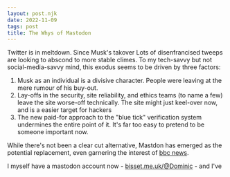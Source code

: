 ```yaml
---
layout: post.njk
date: 2022-11-09
tags: post
title: The Whys of Mastodon
---
```


Twitter is in meltdown.  Since Musk's takover Lots of disenfrancised tweeps are looking to abscond to more stable climes.  To my tech-savvy but not social-media-savvy mind,  this exodus seems to be driven by three factors: 

1. Musk as an individual is a divisive character. People were leaving at the mere rumour of his buy-out.
1. Lay-offs in the security, site reliability, and ethics teams (to name a few) leave the site worse-off technically.  The site might just keel-over now, and is a easier target for hackers
1. The new paid-for approach to the "blue tick" verification system undermines the entire point of it.  It's far too easy to pretend to be someone important now.

While there's not been a clear cut alternative, Mastdon has emerged as the potential replacement, even garnering the interest of [bbc news](https://www.bbc.co.uk/news/technology-63534240).

I myself have a mastodon account now - [bisset.me.uk/@Dominic](https://bisset.me.uk/@Dominic) - and I've 

